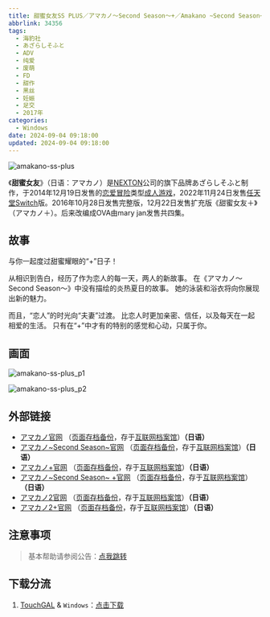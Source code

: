```yaml
---
title: 甜蜜女友SS PLUS／アマカノ～Second Season～+／Amakano ~Second Season~+
abbrlink: 34356
tags:
  - 海豹社
  - あざらしそふと
  - ADV
  - 纯爱
  - 废萌
  - FD
  - 甜作
  - 黑丝
  - 妊娠
  - 足交
  - 2017年
categories:
  - Windows
date: 2024-09-04 09:18:00
updated: 2024-09-04 09:18:00
---
```


![amakano-ss-plus](https://unpkg.com/galgame/img/amakano-ss-plus.webp)

《**甜蜜女友**》（日语：アマカノ）是[NEXTON](https://zh.wikipedia.org/wiki/NEXTON)公司的旗下品牌あざらしそふと制作，于2014年12月19日发售的[恋爱冒险](https://zh.wikipedia.org/wiki/戀愛冒險)类型[成人游戏](https://zh.wikipedia.org/wiki/日本成人遊戲)，2022年11月24日发售[任天堂Switch](https://zh.wikipedia.org/wiki/任天堂Switch)版。2016年10月28日发售完整版，12月22日发售扩充版《甜蜜女友＋》（アマカノ＋）。后来改编成OVA由mary jan发售共四集。

<!-- more -->

## 故事

与你一起度过甜蜜耀眼的“+”日子！

从相识到告白，经历了作为恋人的每一天，两人的新故事。
在《アマカノ～Second Season～》中没有描绘的炎热夏日的故事。
她的泳装和浴衣将向你展现出新的魅力。

而且，“恋人”的时光向“夫妻”过渡。
比恋人时更加亲密、信任，以及每天在一起相爱的生活。
只有在“+”中才有的特别的感觉和心动，只属于你。

## 画面

![amakano-ss-plus_p1](https://unpkg.com/galgame/img/amakano-ss-plus_p1.webp)

![amakano-ss-plus_p2](https://unpkg.com/galgame/img/amakano-ss-plus_p2.webp)

## 外部链接

- [アマカノ官网](http://azarashi-soft.nexton-net.jp/amakano/) （[页面存档备份](https://web.archive.org/web/20201101063525/http://azarashi-soft.nexton-net.jp/amakano/)，存于[互联网档案馆](https://zh.wikipedia.org/wiki/互联网档案馆)）**（日语）**
- [アマカノ~Second Season~官网](https://azarashi-soft.nexton-net.jp/amakano-ss/) （[页面存档备份](https://web.archive.org/web/20201101063525/https://azarashi-soft.nexton-net.jp/amakano-ss/)，存于[互联网档案馆](https://zh.wikipedia.org/wiki/互联网档案馆)）**（日语）**
- [アマカノ+官网](http://azarashi-soft.nexton-net.jp/amakano+/) （[页面存档备份](https://web.archive.org/web/20190404140327/http://azarashi-soft.nexton-net.jp/amakano+/)，存于[互联网档案馆](https://zh.wikipedia.org/wiki/互联网档案馆)）**（日语）**
- [アマカノ~Second Season~ +官网](https://azarashi-soft.nexton-net.jp/amakano-ss-plus/) （[页面存档备份](https://azarashi-soft.nexton-net.jp/amakano-ss-plus/)，存于[互联网档案馆](https://zh.wikipedia.org/wiki/互联网档案馆)）**（日语）**
- [アマカノ2官网](http://azarashi-soft.nexton-net.jp/amakano2/) （[页面存档备份](https://web.archive.org/web/20220101063525/http://azarashi-soft.nexton-net.jp/amakano2/)，存于[互联网档案馆](https://zh.wikipedia.org/wiki/互联网档案馆)）**（日语）**
- [アマカノ2+官网](http://azarashi-soft.nexton-net.jp/amakano2-plus//) （[页面存档备份](https://web.archive.org/web/20230401140327/http://azarashi-soft.nexton-net.jp/amakano2-plus//)，存于[互联网档案馆](https://zh.wikipedia.org/wiki/互联网档案馆)）**（日语）**

## 注意事项

> 基本帮助请参阅公告：[点我跳转](/p/announcement/)

## 下载分流

1. [TouchGAL](https://touchgal.net/) & `Windows`：[点击下载](https://pan.touchgal.net/s/NJ68CO)
